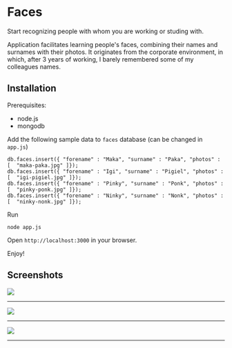 # Faces

Start recognizing people with whom you are working or studing with.

Application facilitates learning people's faces, combining their names and surnames with their photos.
It originates from the corporate environment, in which, after 3 years of working, 
I barely remembered some of my colleagues names.


## Installation

Prerequisites:
* node.js
* mongodb

Add the following sample data to `faces` database (can be changed in `app.js`)

```
db.faces.insert({ "forename" : "Maka", "surname" : "Paka", "photos" : [  "maka-paka.jpg" ]});
db.faces.insert({ "forename" : "Igi", "surname" : "Pigiel", "photos" : [  "igi-pigiel.jpg" ]});
db.faces.insert({ "forename" : "Pinky", "surname" : "Ponk", "photos" : [  "pinky-ponk.jpg" ]});
db.faces.insert({ "forename" : "Ninky", "surname" : "Nonk", "photos" : [  "ninky-nonk.jpg" ]});
```

Run

```
node app.js
```

Open `http://localhost:3000` in your browser.

Enjoy!

## Screenshots

![](https://raw.github.com/purplecode/faces/master/doc/input.jpg)
**************************
![](https://raw.github.com/purplecode/faces/master/doc/texts.jpg)
**************************
![](https://raw.github.com/purplecode/faces/master/doc/pictures.jpg)
**************************


